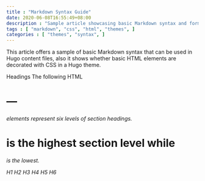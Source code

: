 ```yaml
---
title : "Markdown Syntax Guide" 
date: 2020-06-08T16:55:49+08:00
description : "Sample article showcasing basic Markdown syntax and formatting for HTML elements." 
tags : [ "markdown", "css", "html", "themes", ] 
categories : [ "themes", "syntax", ] 
---
```


This article offers a sample of basic Markdown syntax that can be used in Hugo content files, also it shows whether basic HTML elements are decorated with CSS in a Hugo theme.

Headings
The following HTML <h1>—<h6> elements represent six levels of section headings. <h1> is the highest section level while <h6> is the lowest.

H1
H2
H3
H4
H5
H6